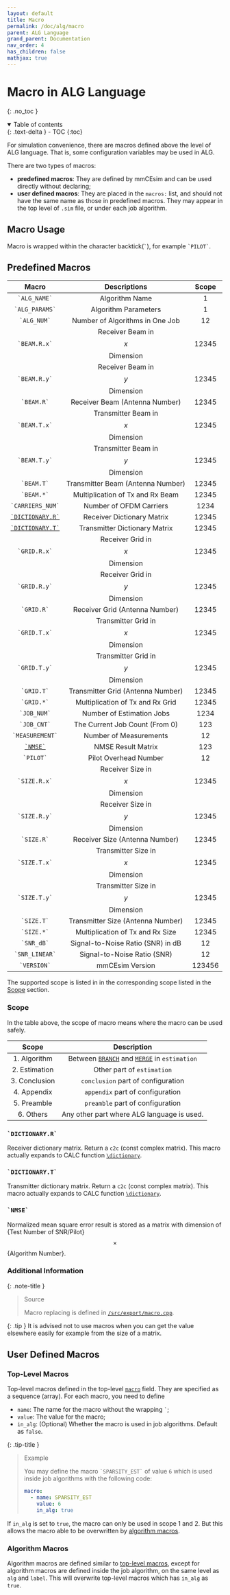 ```yaml
---
layout: default
title: Macro
permalink: /doc/alg/macro
parent: ALG Language
grand_parent: Documentation
nav_order: 4
has_children: false
mathjax: true
---
```


# Macro in ALG Language
{: .no_toc }

<details open markdown="block">
  <summary>
    Table of contents
  </summary>
  {: .text-delta }
- TOC
{:toc}
</details>

For simulation convenience,
there are macros defined above the level of ALG language.
That is, some configuration variables may be used in ALG.

There are two types of macros:
- **predefined macros**: They are defined by mmCEsim and can be used
  directly without declaring;
- **user defined macros**: They are placed in the `macros:` list,
  and should not have the same name as those in predefined macros.
  They may appear in the top level of `.sim` file,
  or under each job algorithm.

## Macro Usage
Macro is wrapped within the character backtick(`` ` ``),
for example `` `PILOT` ``.

## Predefined Macros

| Macro | Descriptions | Scope |
| :-: | :-: | :-: |
| `` `ALG_NAME` `` | Algorithm Name | 1 |
| `` `ALG_PARAMS` `` | Algorithm Parameters | 1 |
| `` `ALG_NUM` `` | Number of Algorithms in One Job | 12 |
| `` `BEAM.R.x` `` | Receiver Beam in $$x$$ Dimension | 12345 |
| `` `BEAM.R.y` `` | Receiver Beam in $$y$$ Dimension | 12345 |
| `` `BEAM.R` `` | Receiver Beam (Antenna Number) | 12345 |
| `` `BEAM.T.x` `` | Transmitter Beam in $$x$$ Dimension | 12345 |
| `` `BEAM.T.y` `` | Transmitter Beam in $$y$$ Dimension | 12345 |
| `` `BEAM.T` `` | Transmitter Beam (Antenna Number) | 12345 |
| `` `BEAM.*` `` | Multiplication of Tx and Rx Beam  | 12345 |
| `` `CARRIERS_NUM` `` | Number of OFDM Carriers | 1234 |
| [`` `DICTIONARY.R` ``](#dictionaryr) | Receiver Dictionary Matrix | 12345 |
| [`` `DICTIONARY.T` ``](#dictionaryt) | Transmitter Dictionary Matrix | 12345 |
| `` `GRID.R.x` `` | Receiver Grid in $$x$$ Dimension | 12345 |
| `` `GRID.R.y` `` | Receiver Grid in $$y$$ Dimension | 12345 |
| `` `GRID.R` `` | Receiver Grid (Antenna Number) | 12345 |
| `` `GRID.T.x` `` | Transmitter Grid in $$x$$ Dimension | 12345 |
| `` `GRID.T.y` `` | Transmitter Grid in $$y$$ Dimension | 12345 |
| `` `GRID.T` `` | Transmitter Grid (Antenna Number) | 12345 |
| `` `GRID.*` `` | Multiplication of Tx and Rx Grid  | 12345 |
| `` `JOB_NUM` `` | Number of Estimation Jobs | 1234 |
| `` `JOB_CNT` `` | The Current Job Count (From 0) | 123 |
| `` `MEASUREMENT` `` | Number of Measurements | 12 |
| [`` `NMSE` ``](#nmse) | NMSE Result Matrix | 123 |
| `` `PILOT` `` | Pilot Overhead Number | 12 |
| `` `SIZE.R.x` `` | Receiver Size in $$x$$ Dimension | 12345 |
| `` `SIZE.R.y` `` | Receiver Size in $$y$$ Dimension | 12345 |
| `` `SIZE.R` `` | Receiver Size (Antenna Number) | 12345 |
| `` `SIZE.T.x` `` | Transmitter Size in $$x$$ Dimension | 12345 |
| `` `SIZE.T.y` `` | Transmitter Size in $$y$$ Dimension | 12345 |
| `` `SIZE.T` `` | Transmitter Size (Antenna Number) | 12345 |
| `` `SIZE.*` `` | Multiplication of Tx and Rx Size | 12345 |
| `` `SNR_dB` `` | Signal-to-Noise Ratio (SNR) in dB | 12 |
| `` `SNR_LINEAR` `` | Signal-to-Noise Ratio (SNR) | 12 |
| `` `VERSION` `` | mmCEsim Version | 123456 |

The supported scope is listed in
in the corresponding scope listed in the [Scope](#scope) section.

### Scope

In the table above, the scope of macro means where the macro can be used safely.

| Scope | Description |
| :-: | :-: |
| 1. Algorithm | Between [`BRANCH`](function#branch) and [`MERGE`](function#merge) in `estimation` |
| 2. Estimation | Other part of `estimation` |
| 3. Conclusion | `conclusion` part of configuration |
| 4. Appendix | `appendix` part of configuration |
| 5. Preamble | `preamble` part of configuration |
| 6. Others | Any other part where ALG language is used. |

### `` `DICTIONARY.R` ``
Receiver dictionary matrix.
Return a `c2c` (const complex matrix).
This macro actually expands to CALC function [`\dictionary`](calc#dictionary).

### `` `DICTIONARY.T` ``
Transmitter dictionary matrix.
Return a `c2c` (const complex matrix).
This macro actually expands to CALC function [`\dictionary`](calc#dictionary).

### `` `NMSE` ``
Normalized mean square error result is stored as a matrix
with dimension of {Test Number of SNR/Pilot} $$\times$$ {Algorithm Number}.

### Additional Information

{: .note-title }
> Source
> 
> Macro replacing is defined in [`/src/export/macro.cpp`](https://github.com/mmcesim/mmcesim/blob/master/src/export/macro.cpp).

{: .tip }
It is advised not to use macros when you can get the value elsewhere easily
for example from the size of a matrix.

## User Defined Macros
### Top-Level Macros
Top-level macros defined in the top-level [`macro`](../cli/config#macro) field.
They are specified as a sequence (array).
For each macro, you need to define
- `name`: The name for the macro without the wrapping `` ` ``;
- `value`: The value for the macro;
- `in_alg`: (Optional) Whether the macro is used in job algorithms. Default as `false`.

{: .tip-title }
> Example
> 
> You may define the macro `` `SPARSITY_EST` `` of value `6`
> which is used inside job algorithms with the following code:
> ```yml
> macro:
>   - name: SPARSITY_EST
>     value: 6
>     in_alg: true
> ```

If `in_alg` is set to `true`,
the macro can only be used in scope 1 and 2.
But this allows the macro able to be overwritten by [algorithm macros](#algorithm-macros).

### Algorithm Macros
Algorithm macros are defined similar to [top-level macros](#top-level-macros),
except for algorithm macros are defined inside the job algorithm,
on the same level as `alg` and `label`.
This will overwrite top-level macros which has `in_alg` as `true`.
